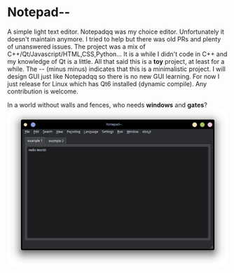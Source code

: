 # Notepad--
A simple light text editor.
Notepadqq was my choice editor. Unfortunately it doesn't maintain anymore. I tried to help but there was old PRs and plenty of unanswered issues. The project was a mix of C++/Qt/Javascript/HTML,CSS,Python...
It is a while I didn't code in C++ and my knowledge of Qt is a little. All that said this is a **toy** project, at least for a while. The -- (minus minus) indicates that this is a minimalistic project. I will design GUI just like Notepadqq so there is no new GUI learning. For now I just release for Linux which has Qt6 installed (dynamic compile).
Any contribution is welcome.

In a world without walls and fences, who needs **windows** and **gates**?
![gui](gui.png)
